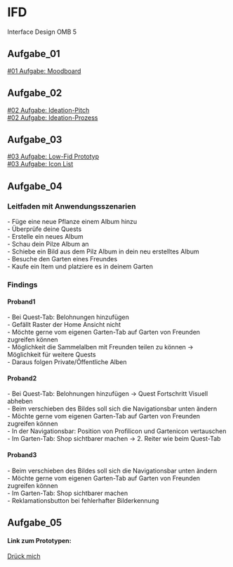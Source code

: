 # IFD
Interface Design OMB 5


<h2> Aufgabe_01 </h2>
<a href="https://lauserbub.github.io/IFD/Moodboard_01.pdf" rel="nofollow">#01 Aufgabe: Moodboard</a>
<br>

<h2> Aufgabe_02 </h2>
<a href="https://lauserbub.github.io/IFD/02_Ideation-Pitch_Sammelalbum_v2.pdf" rel="nofollow">#02 Aufgabe: Ideation-Pitch</a>
<br>
<a href="https://lauserbub.github.io/IFD/02_Ideation-Prozess_Sammelalbum.pdf" rel="nofollow">#02 Aufgabe: Ideation-Prozess</a>
<br>
<h2> Aufgabe_03 </h2>
<a href="https://lauserbub.github.io/IFD/03_Low-Fid_Prototyp_Pflanzen_Sammelalbum.pdf" rel="nofollow">#03 Aufgabe: Low-Fid Prototyp</a>
<br>
<a href="https://lauserbub.github.io/IFD/Icons" rel="nofollow">#03 Aufgabe: Icon List</a>
<br>

<h2> Aufgabe_04 </h2>
<h3>Leitfaden mit Anwendungsszenarien </h3>
<p>
- Füge eine neue Pflanze einem Album hinzu
<br>
- Überprüfe deine Quests
<br>
- Erstelle ein neues Album 
<br>
- Schau dein Pilze Album an
<br>
- Schiebe ein Bild aus dem Pilz Album in dein neu erstelltes Album 
<br>
- Besuche den Garten eines Freundes
<br>
- Kaufe ein Item und platziere es in deinem Garten

</p>
<h3>Findings </h3>
<h4>Proband1 </h4>
<p> 
- Bei Quest-Tab: Belohnungen hinzufügen <br>
- Gefällt Raster der Home Ansicht nicht <br>
- Möchte gerne vom eigenen Garten-Tab auf Garten von Freunden zugreifen können <br>
- Möglichkeit die Sammelalben mit Freunden teilen zu können -> Möglichkeit für weitere Quests <br>
- Daraus folgen Private/Öffentliche Alben <br>
</p>
<h4>Proband2 </h4>
- Bei Quest-Tab: Belohnungen hinzufügen -> Quest Fortschritt Visuell abheben <br>
- Beim verschieben des Bildes soll sich die Navigationsbar unten ändern <br>
- Möchte gerne vom eigenen Garten-Tab auf Garten von Freunden zugreifen können <br>
- In der Navigationsbar: Position von Profilicon und Gartenicon vertauschen <br>
- Im Garten-Tab: Shop sichtbarer machen -> 2. Reiter wie beim Quest-Tab <br>
<h4>Proband3 </h4>
- Beim verschieben des Bildes soll sich die Navigationsbar unten ändern <br>
- Möchte gerne vom eigenen Garten-Tab auf Garten von Freunden zugreifen können <br>
- Im Garten-Tab: Shop sichtbarer machen <br>
- Reklamationsbutton bei fehlerhafter Bilderkennung <br>

<h2> Aufgabe_05 </h2>

<h4>Link zum Prototypen:</h4>
<a href="https://xd.adobe.com/view/bef1d98f-e1a5-46f9-aeb7-b17ffc375686-eba2/"> Drück mich</a>